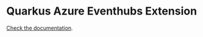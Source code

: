 # Quarkus Azure Eventhubs Extension

[Check the documentation](https://docs.quarkiverse.io/quarkus-azure-services/dev/quarkus-azure-eventhubs.html).

